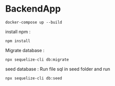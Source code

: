 # BackendApp
```
docker-compose up --build
```

install npm :
``` 
npm install
```

Migrate database :
```
npx sequelize-cli db:migrate
```
seed database : 
Run file sql in seed folder and run 
```
npx sequelize-cli db:seed
```